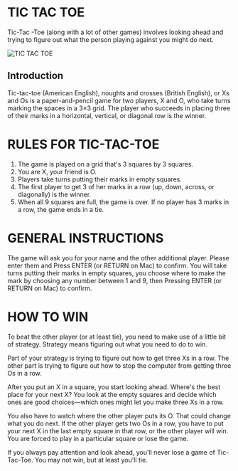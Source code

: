 # TIC TAC TOE
Tic-Tac -Toe (along with a lot of other games) involves looking ahead and trying to figure out what the person playing against you might do next.

![TIC TAC TOE](https://user-images.githubusercontent.com/9586665/68098973-74eb4200-fec8-11e9-99f0-1a1993af3349.jpg)

##  Introduction
Tic-tac-toe (American English), noughts and crosses (British English), or Xs and Os is a paper-and-pencil game for two players, X and O, who take turns marking the spaces in a 3×3 grid. The player who succeeds in placing three of their marks in a horizontal, vertical, or diagonal row is the winner.

# RULES FOR TIC-TAC-TOE
1. The game is played on a grid that's 3 squares by 3 squares.
2. You are X, your friend is O.
3. Players take turns putting their marks in empty squares.
4. The first player to get 3 of her marks in a row (up, down, across, or diagonally) is the winner.
5. When all 9 squares are full, the game is over. If no player has 3 marks in a row, the game ends in a tie.

# GENERAL INSTRUCTIONS

The game will ask you for your name and the other additional player. Please enter them and Press ENTER (or RETURN on Mac) to confirm. 
You will take turns putting their marks in empty squares, you choose where to make the mark by choosing any number between 1 and 9, then Pressing ENTER (or RETURN on Mac) to confirm.

# HOW TO WIN

To beat the other player (or at least tie), you need to make use of a little bit of strategy. Strategy means figuring out what you need to do to win.

Part of your strategy is trying to figure out how to get three Xs in a row. The other part is trying to figure out how to stop the computer from getting three Os in a row.

After you put an X in a square, you start looking ahead. Where's the best place for your next X? You look at the empty squares and decide which ones are good choices—which ones might let you make three Xs in a row.

You also have to watch where the other player puts its O. That could change what you do next. If the other player gets two Os in a row, you have to put your next X in the last empty square in that row, or the other player will win. You are forced to play in a particular square or lose the game.

If you always pay attention and look ahead, you'll never lose a game of Tic-Tac-Toe. You may not win, but at least you'll tie.

